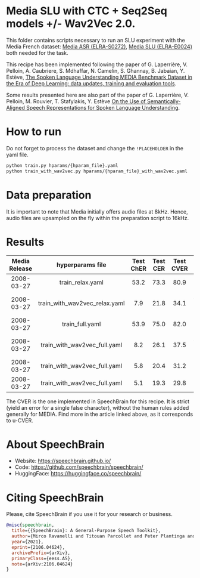 # Media SLU with CTC + Seq2Seq models +/- Wav2Vec 2.0.
This folder contains scripts necessary to run an SLU experiment with the Media French dataset: [Media ASR (ELRA-S0272)](https://catalogue.elra.info/en-us/repository/browse/ELRA-S0272/), [Media SLU (ELRA-E0024)](https://catalogue.elra.info/en-us/repository/browse/ELRA-E0024/) both needed for the task.

This recipe has been implemented following the paper of G. Laperrière, V. Pelloin, A. Caubriere, S. Mdhaffar, N. Camelin, S. Ghannay, B. Jabaian, Y. Estève, [The Spoken Language Understanding MEDIA Benchmark Dataset in the Era of Deep Learning: data updates, training and evaluation tools](https://aclanthology.org/2022.lrec-1.171).

Some results presented here are also part of the paper of G. Laperrière, V. Pelloin, M. Rouvier, T. Stafylakis, Y. Estève [On the Use of Semantically-Aligned Speech Representations for Spoken Language Understanding](https://arxiv.org/abs/2210.05291).

# How to run
Do not forget to process the dataset and change the `!PLACEHOLDER` in the yaml file.

```bash
python train.py hparams/{hparam_file}.yaml
python train_with_wav2vec.py hparams/{hparam_file}_with_wav2vec.yaml
```

# Data preparation
It is important to note that Media initially offers audio files at 8kHz. Hence, audio files are upsampled on the fly within the preparation script to 16kHz.

# Results

| Media Release | hyperparams file | Test ChER | Test CER | Test CVER | Wav2Vec |
|:-------------:|:-------------------------:|:----:|:----:|:----:|:------------------------------------:|
| 2008-03-27 | train_relax.yaml | 53.2 | 73.3 | 80.9 | None |
| 2008-03-27 | train_with_wav2vec_relax.yaml | 7.9 | 21.8 | 34.1 | [LeBenchmark wav2vec2-FR-3K-large](https://huggingface.co/LeBenchmark/wav2vec2-FR-3K-large) |
| 2008-03-27 | train_full.yaml | 53.9 | 75.0 | 82.0 | None |
| 2008-03-27 | train_with_wav2vec_full.yaml | 8.2 | 26.1 | 37.5 | [LeBenchmark wav2vec2-FR-3K-large](https://huggingface.co/LeBenchmark/wav2vec2-FR-3K-large) |
| 2008-03-27 | train_with_wav2vec_full.yaml | 5.8 | 20.4 | 31.2 | [wav2vec2-xls-r-300m](https://huggingface.co/facebook/wav2vec2-xls-r-300m) |
| 2008-03-27 | train_with_wav2vec_full.yaml | 5.1 | 19.3 | 29.8 | [SAMU-XLSR](https://arxiv.org/pdf/2205.08180.pdf) |

The CVER is the one implemented in SpeechBrain for this recipe. It is strict (yield an error for a single false character), without the human rules added generally for MEDIA. Find more in the article linked above, as it corresponds to u-CVER.

# **About SpeechBrain**
- Website: https://speechbrain.github.io/
- Code: https://github.com/speechbrain/speechbrain/
- HuggingFace: https://huggingface.co/speechbrain/

# **Citing SpeechBrain**
Please, cite SpeechBrain if you use it for your research or business.

```bibtex
@misc{speechbrain,
  title={{SpeechBrain}: A General-Purpose Speech Toolkit},
  author={Mirco Ravanelli and Titouan Parcollet and Peter Plantinga and Aku Rouhe and Samuele Cornell and Loren Lugosch and Cem Subakan and Nauman Dawalatabad and Abdelwahab Heba and Jianyuan Zhong and Ju-Chieh Chou and Sung-Lin Yeh and Szu-Wei Fu and Chien-Feng Liao and Elena Rastorgueva and François Grondin and William Aris and Hwidong Na and Yan Gao and Renato De Mori and Yoshua Bengio},
  year={2021},
  eprint={2106.04624},
  archivePrefix={arXiv},
  primaryClass={eess.AS},
  note={arXiv:2106.04624}
}
```
